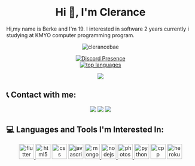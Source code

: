 <h1 align="center">Hi 👋, I'm Clerance</h1>

Hi,my name is Berke and I'm 19. I interested in software 2 years currently i studying at KMYO computer programming program.

<div align="center">
<img src="https://komarev.com/ghpvc/?username=clerancebae&color=blue" alt="clerancebae"/>
<br>
  

  [![Discord Presence](https://lanyard.cnrad.dev/api/419836743878180874)](https://discord.com/users/419836743878180874)
  <br>
 <a href="https://ionicabizau.github.io/github-profile-languages/api.html?clerancebae"><img src="https://github-readme-stats.vercel.app/api/top-langs/?username=clerancebae&layout=compact&theme=highcontrast&langs_count=10" alt="top languages"></a>
</div>
 

 <p align="center"> 
 <img src="http://github-readme-streak-stats.herokuapp.com?user=clerancebae&theme=highcontrast&hide_border=true">
 <!-- <img src="https://github-readme-stats.vercel.app/api?username=clerancebae&show_icons=true&count_private=true&theme=highcontrast"> -->
 </p>


## 📞 Contact with me:
<p align="center">
     <a href="https://www.instagram.com/clerancebae" target"blank_"><img src="https://img.shields.io/badge/INSTAGRAM%20-DC3175.svg?&style=for-the-badge&logo=instagram&logoColor=white"></a>
 <a href="https://open.spotify.com/user/21pc7okfoaufu2gztbrzbjqkq" target"blank_"><img src="https://img.shields.io/badge/Spotify%20-1ed760.svg?&style=for-the-badge&logo=spotify&logoColor=white"></a>
      <a href="https://discord.com/users/419836743878180874" target"blank_"><img src="https://img.shields.io/badge/Discord-0000ff?style=for-the-badge&logo=discord&logoColor=white"></a>
</p>

## 💻 Languages and Tools I'm Interested In:
<p align="center">
 <a href="https://flutter.dev" target="_blank"> <img src="https://www.vectorlogo.zone/logos/flutterio/flutterio-icon.svg" alt="flutter" width="40" height="40"/> </a>
 <a href="https://www.w3.org/html/" target="_blank"> <img src="https://seeklogo.com/images/H/html5-logo-EF92D240D7-seeklogo.com.png" alt="html5" width="40" height="40"/></a>
 <a href="https://developer.mozilla.org/en-US/docs/Web/CSS?retiredLocale=tr" target="_blank"> <img src="https://seeklogo.com/images/C/css3-logo-8724075274-seeklogo.com.png" alt="css" width="40" height="40"/></a>
 <a href="https://www.javascript.com" target="_blank"> <img src="https://upload.wikimedia.org/wikipedia/commons/thumb/9/99/Unofficial_JavaScript_logo_2.svg/512px-Unofficial_JavaScript_logo_2.svg.png?20141107110902" alt="javascript" width="40" height="40"/></a> 
 <a href="https://www.mongodb.com/" target="_blank"> <img src="https://cdn.iconscout.com/icon/free/png-512/mongodb-5-1175140.png" alt="mongodb" width="40" height="40"/> </a> 
 <a href="https://nodejs.org" target="_blank"> <img src="https://nodejs.org/static/images/logo.svg" alt="nodejs" width="40" height="40"/> </a> 
 <a href="https://www.photoshop.com/en" target="_blank"> <img src="https://www.photoshop.com/images/apps/photoshop.png" alt="photoshop" width="40" height="40"/> </a> 
<a href="https://www.python.org" target="_blank"> <img src="https://seeklogo.com/images/P/python-logo-A32636CAA3-seeklogo.com.png" alt="python" width="40" height="40"/></a> 
<a href="https://www.https://isocpp.org" target="_blank"> <img src="https://seeklogo.com/images/C/c-logo-43CE78FF9C-seeklogo.com.png" alt="cpp" width="40" height="40"/></a>
<a href="https://dashboard.heroku.com" target="_blank"> <img src="https://seeklogo.com/images/H/heroku-logo-B774A78667-seeklogo.com.png" alt="heroku" width="40" height="40"/></a>
     </p>
